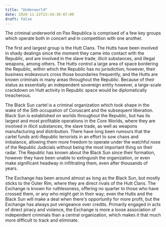 ```yaml
---
title: "Underworld"
date: 2020-11-22T23:34:30-07:00
draft: false
---
```


The criminal underworld on Pax Republica is comprised of a few key groups which operate both in concert and in competition with one another. 

The first and largest group is the Hutt Clans. The Hutts have been involved in shady dealings since the moment they came into contact with the Republic, and are involved in the slave trade, illicit substances, and illegal weapons, among others. The Hutts control a large area of space bordering the Republic, within which the Republic has no jurisdiction; however, their business endeavours cross those boundaries frequently, and the Hutts are known criminals in many areas throughout the Republic. Because of their status as essentially an independent sovereign entity however, a large-scale crackdown on Hutt activity in Republic space would be diplomatically treacherous.

The Black Sun cartel is a criminal organization which took shape in the wake of the Sith occupation of Coruscant and the subsequent liberation. Black Sun is established on worlds throughout the Republic, but has its largest and most profitable operations in the Core Worlds, where they are involved in illicit substances, the slave trade, as well as weapons manufacturing and distribution. There have long been rumours that the cartel funds anti-Republic terrorists in an effort to sow chaos and imbalance, allowing them more freedom to operate under the watchful nose of the Republic Judicials without being the most important thing on their radar. The Republic has known about the Black Sun since their formation, however they have been unable to extinguish the organization, or even make significant headway in infiltrating them, even after thousands of years.

The Exchange has been around almost as long as the Black Sun, but mostly sticks to the Outer Rim, where they are direct rivals of the Hutt Clans. The Exchange is known for ruthlessness, offering no quarter to those who have crossed them, or any who might get in their way; even the Hutts and the Black Sun will make a deal when there's opportunity for more profit, but the Exchange has always put vengeance over credits. Primarily engaged in acts of direct piracy and violence, the Exchange is more a loose association of independent criminals than a central organization, which makes it that much more difficult to track and eliminate.



